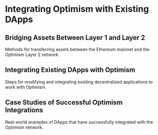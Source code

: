 # Integrating Optimism with Existing DApps

## Bridging Assets Between Layer 1 and Layer 2
Methods for transferring assets between the Ethereum mainnet and the Optimism Layer 2 network.

## Integrating Existing DApps with Optimism
Steps for modifying and integrating existing decentralized applications to work with Optimism.

## Case Studies of Successful Optimism Integrations
Real-world examples of DApps that have successfully integrated with the Optimism network.
